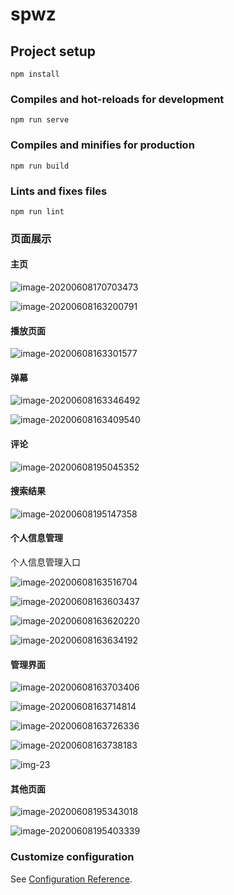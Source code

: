 # spwz

## Project setup
```
npm install
```

### Compiles and hot-reloads for development
```
npm run serve
```

### Compiles and minifies for production
```
npm run build
```

### Lints and fixes files
```
npm run lint
```

### 页面展示

#### 主页

![image-20200608170703473](https://raw.githubusercontent.com/Haoren321/picgo/master/img/image-20200608170703473.png)
										

![image-20200608163200791](https://raw.githubusercontent.com/Haoren321/picgo/master/img/image-20200608163200791.png)
										

#### 播放页面

![image-20200608163301577](https://raw.githubusercontent.com/Haoren321/picgo/master/img/image-20200608163301577.png)
											

#### 弹幕

![image-20200608163346492](https://raw.githubusercontent.com/Haoren321/picgo/master/img/image-20200608163346492.png)
											
![image-20200608163409540](https://raw.githubusercontent.com/Haoren321/picgo/master/img/image-20200608163409540.png)

#### 评论

![image-20200608195045352](https://raw.githubusercontent.com/Haoren321/picgo/master/img/image-20200608195045352.png)										

#### 搜索结果

![image-20200608195147358](https://raw.githubusercontent.com/Haoren321/picgo/master/img/image-20200608195147358.png)

#### 个人信息管理

个人信息管理入口

![image-20200608163516704](https://raw.githubusercontent.com/Haoren321/picgo/master/img/image-20200608163516704.png)
										
![image-20200608163603437](https://raw.githubusercontent.com/Haoren321/picgo/master/img/image-20200608163603437.png)
										
![image-20200608163620220](https://raw.githubusercontent.com/Haoren321/picgo/master/img/image-20200608163620220.png)
										
![image-20200608163634192](https://raw.githubusercontent.com/Haoren321/picgo/master/img/image-20200608163634192.png)
										

#### 管理界面

![image-20200608163703406](https://raw.githubusercontent.com/Haoren321/picgo/master/img/image-20200608163703406.png)
										
![image-20200608163714814](https://raw.githubusercontent.com/Haoren321/picgo/master/img/image-20200608163714814.png)


![image-20200608163726336](https://raw.githubusercontent.com/Haoren321/picgo/master/img/image-20200608163726336.png)

![image-20200608163738183](https://raw.githubusercontent.com/Haoren321/picgo/master/img/image-20200608163738183.png)	

![img-23](https://raw.githubusercontent.com/Haoren321/picgo/master/img/image-20200608182023353.png)

#### 其他页面

![image-20200608195343018](https://cdn.jsdelivr.net/gh/Haoren321/picgo@master/img/image-20200608195343018.png)

![image-20200608195403339](https://cdn.jsdelivr.net/gh/Haoren321/picgo@master/img/image-20200608195403339.png)

### Customize configuration

See [Configuration Reference](https://cli.vuejs.org/config/).





